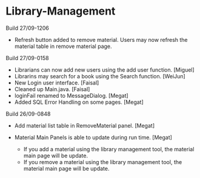 # Library-Management

Build 27/09-1206
- Refresh button added to remove material. Users may now refresh the material table in remove material page.

Build 27/09-0158

- Librarians can now add new users using the add user function. [Miguel]
- Librarins may search for a book using the Search function. [WeiJun]
- New Login user interface. [Faisal]
- Cleaned up Main.java. [Faisal]
- loginFail renamed to MessageDialog. [Megat]
- Added SQL Error Handling on some pages. [Megat]

Build 26/09-0848

- Add material list table in RemoveMaterial panel. [Megat]

- Material Main Panels is able to update during run time. [Megat]
  - If you add a material using the library management tool, the material main page will be update.
  - If you remove a material using the library management tool, the material main page will be update.
